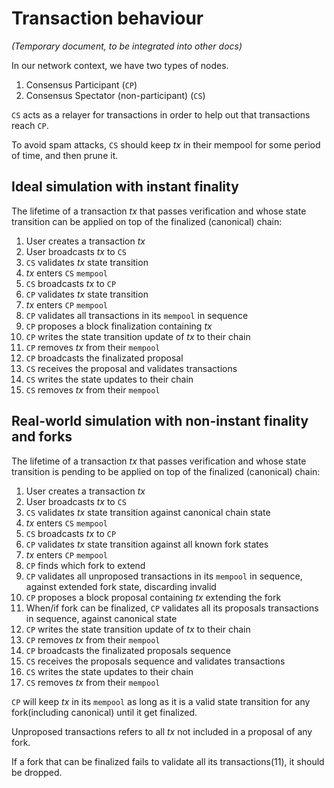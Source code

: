 # Transaction behaviour

_(Temporary document, to be integrated into other docs)_

In our network context, we have two types of nodes.

1. Consensus Participant (`CP`)
2. Consensus Spectator (non-participant) (`CS`)

`CS` acts as a relayer for transactions in order to help out
that transactions reach `CP`.

To avoid spam attacks, `CS` should keep $tx$ in their mempool for some
period of time, and then prune it.

## Ideal simulation with instant finality

The lifetime of a transaction $tx$ that passes verification and whose
state transition can be applied on top of the finalized (canonical)
chain:

1. User creates a transaction $tx$
2. User broadcasts $tx$ to `CS` 
3. `CS` validates $tx$ state transition
4. $tx$ enters `CS` `mempool`
5. `CS` broadcasts $tx$ to `CP`
6. `CP` validates $tx$ state transition
7. $tx$ enters `CP` `mempool`
8. `CP` validates all transactions in its `mempool` in sequence
9. `CP` proposes a block finalization containing $tx$
10. `CP` writes the state transition update of $tx$ to their chain
11. `CP` removes $tx$ from their `mempool`
12. `CP` broadcasts the finalizated proposal
13. `CS` receives the proposal and validates transactions
14. `CS` writes the state updates to their chain
15. `CS` removes $tx$ from their `mempool`

## Real-world simulation with non-instant finality and forks

The lifetime of a transaction $tx$ that passes verification and whose
state transition is pending to be applied on top of the finalized (canonical)
chain:

1. User creates a transaction $tx$
2. User broadcasts $tx$ to `CS`
3. `CS` validates $tx$ state transition against canonical chain state
4. $tx$ enters `CS` `mempool`
5. `CS` broadcasts $tx$ to `CP`
6. `CP` validates $tx$ state transition against all known fork states
7. $tx$ enters `CP` `mempool`
8. `CP` finds which fork to extend
9. `CP` validates all unproposed transactions in its `mempool` in sequence,
against extended fork state, discarding invalid
10. `CP` proposes a block proposal containing $tx$ extending the fork
11. When/if fork can be finalized, `CP` validates all its proposals
transactions in sequence, against canonical state
12. `CP` writes the state transition update of $tx$ to their chain
13. `CP` removes $tx$ from their `mempool`
14. `CP` broadcasts the finalizated proposals sequence
15. `CS` receives the proposals sequence and validates transactions
16. `CS` writes the state updates to their chain
17. `CS` removes $tx$ from their `mempool`

`CP` will keep $tx$ in its `mempool` as long as it is a valid state transition
for any fork(including canonical) until it get finalized.

Unproposed transactions refers to all $tx$ not included in a proposal of any fork.

If a fork that can be finalized fails to validate all its transactions(11), it should be dropped.
